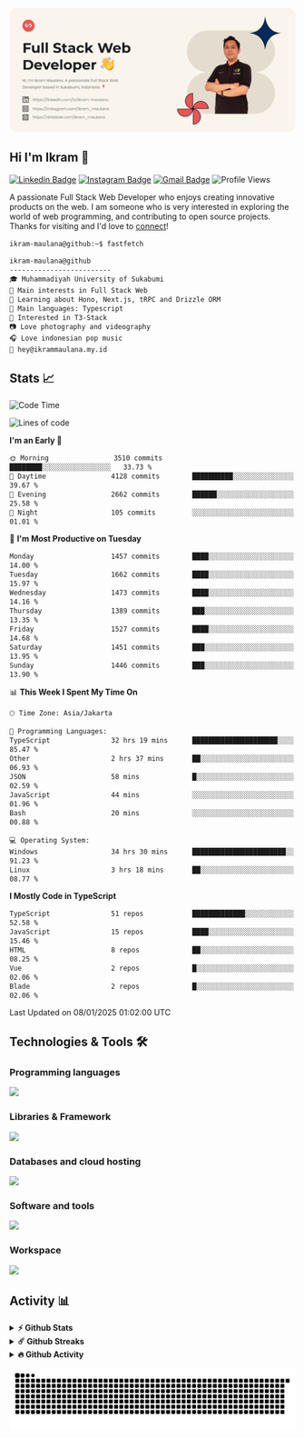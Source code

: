 ![IkramBanner](ikrambanner.webp)

## Hi I'm Ikram 👋

[![Linkedin Badge](https://img.shields.io/badge/-ikram--maulana-blue?style=flat&logo=Linkedin&logoColor=white&link=https://links.ikrammaulana.my.id/s/linkedin)](https://links.ikrammaulana.my.id/s/linkedin)
[![Instagram Badge](https://img.shields.io/badge/-@ikram__maulana-purple?style=flat&logo=instagram&logoColor=white&link=https://links.ikrammaulana.my.id/s/instagram)](https://links.ikrammaulana.my.id/s/instagram)
[![Gmail Badge](https://img.shields.io/badge/-ikrammaulana-c14438?style=flat&logo=Gmail&logoColor=white&link=https://links.ikrammaulana.my.id/s/email)](https://links.ikrammaulana.my.id/s/email)
![Profile Views](https://komarev.com/ghpvc/?username=Ikram-Maulana)

A passionate Full Stack Web Developer who enjoys creating innovative products on the web. I am someone who is very interested in exploring the world of web programming, and contributing to open source projects. Thanks for visiting and I'd love to [connect](https://links.ikrammaulana.my.id/s/linkedin)!

```console
ikram-maulana@github:~$ fastfetch
```

```console
ikram-maulana@github
-------------------------
🎓 Muhammadiyah University of Sukabumi
🔎 Main interests in Full Stack Web
🌱 Learning about Hono, Next.js, tRPC and Drizzle ORM
🌟 Main languages: Typescript
🚩 Interested in T3-Stack
📷 Love photography and videography
🎧 Love indonesian pop music
📧 hey@ikrammaulana.my.id
```

## Stats 📈

<!--START_SECTION:waka-->
![Code Time](http://img.shields.io/badge/Code%20Time-2%2C308%20hrs%2054%20mins-blue)

![Lines of code](https://img.shields.io/badge/From%20Hello%20World%20I%27ve%20Written-13.8%20million%20lines%20of%20code-blue)

**I'm an Early 🐤** 

```text
🌞 Morning                3510 commits        ████████░░░░░░░░░░░░░░░░░   33.73 % 
🌆 Daytime                4128 commits        ██████████░░░░░░░░░░░░░░░   39.67 % 
🌃 Evening                2662 commits        ██████░░░░░░░░░░░░░░░░░░░   25.58 % 
🌙 Night                  105 commits         ░░░░░░░░░░░░░░░░░░░░░░░░░   01.01 % 
```
📅 **I'm Most Productive on Tuesday** 

```text
Monday                   1457 commits        ████░░░░░░░░░░░░░░░░░░░░░   14.00 % 
Tuesday                  1662 commits        ████░░░░░░░░░░░░░░░░░░░░░   15.97 % 
Wednesday                1473 commits        ████░░░░░░░░░░░░░░░░░░░░░   14.16 % 
Thursday                 1389 commits        ███░░░░░░░░░░░░░░░░░░░░░░   13.35 % 
Friday                   1527 commits        ████░░░░░░░░░░░░░░░░░░░░░   14.68 % 
Saturday                 1451 commits        ███░░░░░░░░░░░░░░░░░░░░░░   13.95 % 
Sunday                   1446 commits        ███░░░░░░░░░░░░░░░░░░░░░░   13.90 % 
```


📊 **This Week I Spent My Time On** 

```text
🕑︎ Time Zone: Asia/Jakarta

💬 Programming Languages: 
TypeScript               32 hrs 19 mins      █████████████████████░░░░   85.47 % 
Other                    2 hrs 37 mins       ██░░░░░░░░░░░░░░░░░░░░░░░   06.93 % 
JSON                     58 mins             █░░░░░░░░░░░░░░░░░░░░░░░░   02.59 % 
JavaScript               44 mins             ░░░░░░░░░░░░░░░░░░░░░░░░░   01.96 % 
Bash                     20 mins             ░░░░░░░░░░░░░░░░░░░░░░░░░   00.88 % 

💻 Operating System: 
Windows                  34 hrs 30 mins      ███████████████████████░░   91.23 % 
Linux                    3 hrs 18 mins       ██░░░░░░░░░░░░░░░░░░░░░░░   08.77 % 
```

**I Mostly Code in TypeScript** 

```text
TypeScript               51 repos            █████████████░░░░░░░░░░░░   52.58 % 
JavaScript               15 repos            ████░░░░░░░░░░░░░░░░░░░░░   15.46 % 
HTML                     8 repos             ██░░░░░░░░░░░░░░░░░░░░░░░   08.25 % 
Vue                      2 repos             █░░░░░░░░░░░░░░░░░░░░░░░░   02.06 % 
Blade                    2 repos             █░░░░░░░░░░░░░░░░░░░░░░░░   02.06 % 
```




 Last Updated on 08/01/2025 01:02:00 UTC
<!--END_SECTION:waka-->

## Technologies & Tools 🛠️

### Programming languages

<a href="https://skillicons.dev">
<img src="https://skillicons.dev/icons?i=html,css,sass,js,ts,php,py" />
</a>

### Libraries & Framework

<a href="https://skillicons.dev">
<img src="https://skillicons.dev/icons?i=react,vue,next,laravel,express,tailwind,bootstrap">
</a>

### Databases and cloud hosting

<a href="https://skillicons.dev">
<img src="https://skillicons.dev/icons?i=sqlite,mysql,postgresql,redis,vercel,cloudflare" />
</a>

### Software and tools

<a href="https://skillicons.dev">
<img src="https://skillicons.dev/icons?i=github,vscode,postman,figma&perline=11" />
</a>

### Workspace

<a href="https://skillicons.dev">
<img src="https://skillicons.dev/icons?i=apple,ubuntu,windows&perline=11" />
</a>

## Activity 📊

<details>
  <summary><b>⚡ Github Stats</b></summary>

  <br />
  <img height="180em" src="https://github-readme-stats-eight-theta.vercel.app/api?username=ikram-maulana&show_icons=true&hide_border=true&&count_private=true&include_all_commits=true" />
  <img height="180em" src="https://github-readme-stats-eight-theta.vercel.app/api/top-langs/?username=ikram-maulana&show_icons=true&hide_border=true&layout=compact&langs_count=8"/>
</details>

<details>
  <summary><b>☄️ Github Streaks</b></summary>

  <br />
  <img height="180em" src="https://github-readme-streak-stats.herokuapp.com/?user=ikram-maulana&hide_border=true" />
</details>

<details>
  <summary><b>🔥 Github Activity</b></summary>

  <br />
  <img height="180em" src="https://github-readme-activity-graph.vercel.app/graph?username=ikram-maulana&theme=github-light" />
</details>

![snake gif](https://github.com/ikram-maulana/ikram-maulana/blob/output/github-snake.svg)
